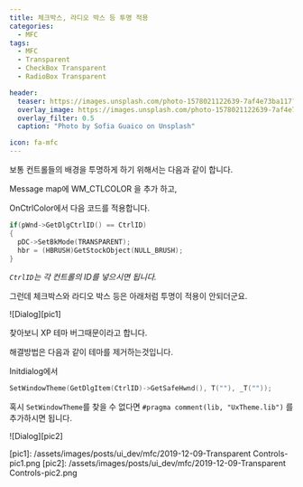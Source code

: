 ```yaml
---
title: 체크박스, 라디오 박스 등 투명 적용
categories:
  - MFC
tags:
  - MFC
  - Transparent
  - CheckBox Transparent
  - RadioBox Transparent

header:
  teaser: https://images.unsplash.com/photo-1578021122639-7af4e73ba117?ixlib=rb-1.2.1&ixid=eyJhcHBfaWQiOjEyMDd9&auto=format&fit=crop&w=256&q=40
  overlay_image: https://images.unsplash.com/photo-1578021122639-7af4e73ba117?ixlib=rb-1.2.1&ixid=eyJhcHBfaWQiOjEyMDd9&auto=format&fit=crop&w=1024&q=80
  overlay_filter: 0.5
  caption: "Photo by Sofia Guaico on Unsplash"

icon: fa-mfc
---
```


보통 컨트롤들의 배경을 투명하게 하기 위해서는 다음과 같이 합니다.

Message map에 WM_CTLCOLOR 을 추가 하고,

OnCtrlColor에서 다음 코드를 적용합니다.

```cpp
if(pWnd->GetDlgCtrlID() == CtrlID)
{
  pDC->SetBkMode(TRANSPARENT);
  hbr = (HBRUSH)GetStockObject(NULL_BRUSH);
}
```
_`CtrlID`는 각 컨트롤의 ID를 넣으시면 됩니다._

그런데 체크박스와 라디오 박스 등은 아래처럼 투명이 적용이 안되더군요.

![Dialog][pic1]

찾아보니 XP 테마 버그때문이라고 합니다.

해결방법은 다음과 같이 테마를 제거하는것입니다.

Initdialog에서

```cpp
SetWindowTheme(GetDlgItem(CtrlID)->GetSafeHwnd(), T(""), _T(""));
```

혹시 `SetWindowTheme`를 찾을 수 없다면 `#pragma comment(lib, "UxTheme.lib")` 를 추가하시면 됩니다.

![Dialog][pic2]


[pic1]: /assets/images/posts/ui_dev/mfc/2019-12-09-Transparent Controls-pic1.png
[pic2]: /assets/images/posts/ui_dev/mfc/2019-12-09-Transparent Controls-pic2.png
